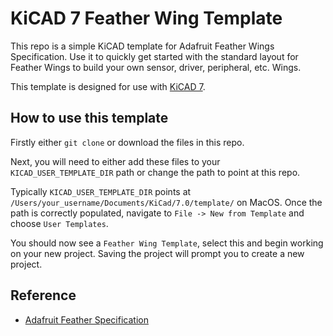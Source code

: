 # KiCAD 7 Feather Wing Template

This repo is a simple KiCAD template for Adafruit Feather Wings Specification.
Use it to quickly get started with the standard layout for Feather Wings to build your own sensor, driver, peripheral, etc. Wings.

This template is designed for use with [KiCAD 7](https://www.kicad.org/).

## How to use this template

Firstly either `git clone` or download the files in this repo.

Next, you will need to either add these files to your `KICAD_USER_TEMPLATE_DIR` path or change the path to point at this repo.

Typically `KICAD_USER_TEMPLATE_DIR` points at `/Users/your_username/Documents/KiCad/7.0/template/` on MacOS.
Once the path is correctly populated, navigate to `File -> New from Template` and choose `User Templates`.

You should now see a `Feather Wing Template`, select this and begin working on your new project.
Saving the project will prompt you to create a new project.

## Reference

- [Adafruit Feather Specification](https://learn.adafruit.com/adafruit-feather/feather-specification)

